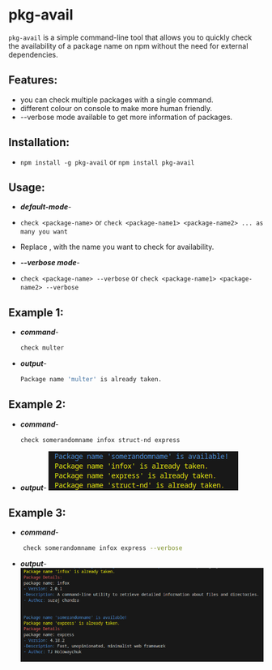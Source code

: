 # pkg-avail
`pkg-avail` is a simple command-line tool that allows you to quickly check the availability of a package name on npm without the need for external dependencies.

## Features:
- you can check multiple packages with a single command.
- different colour on console to make more human friendly.
- --verbose mode available to get more information of packages.

## Installation:
- `npm install -g pkg-avail` or `npm install pkg-avail`

## Usage:
- ***default-mode***-
- `check <package-name>` or `check <package-name1> <package-name2> ... as many you want`
- Replace <package-name> , <package-name2>  with the name you want to check for availability.

- ***--verbose mode***-
- `check <package-name> --verbose` or `check <package-name1> <package-name2> --verbose`

## Example 1:
- ***command***-
    ```bash
    check multer
    ```
 - ***output***-
    ```bash
    Package name 'multer' is already taken.
    ```

## Example 2:
- ***command***-
     ```bash
     check somerandomname infox struct-nd express
     ```
- ***output***-
    ![Screenshot](images/defalut_mode_op.png)

## Example 3:
- ***command***-
```bash
    check somerandomname infox express --verbose
```

- ***output***-
![Screenshot](images/verbose_mode.png)
    
